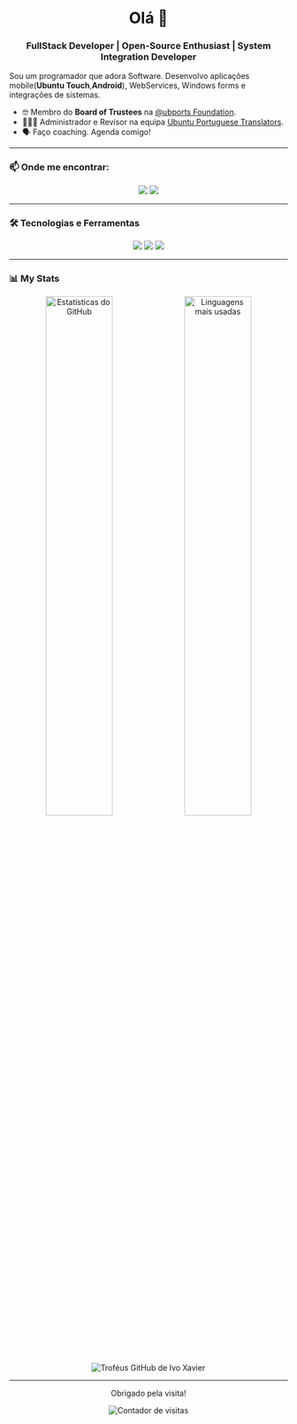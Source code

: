<div align="center">
  
# Olá 👋

### FullStack Developer | Open-Source Enthusiast | System Integration Developer

</div>

Sou um programador que adora Software. Desenvolvo aplicações mobile(**Ubuntu Touch**,**Android**), WebServices, Windows forms e integrações de sistemas.

- 🤓 Membro do **Board of Trustees** na [@ubports Foundation](https://ubports.com/).
- 🧙🏼‍♂️ Administrador e Revisor na equipa [Ubuntu Portuguese Translators](https://launchpad.net/~ivoxavier).
- 🗣️ Faço coaching. Agenda comigo!

---

### 📫 Onde me encontrar:
<p align="center">
  <a href="mailto:ivofernandes12@gmail.com"><img src="https://img.shields.io/badge/Gmail-D14836?style=for-the-badge&logo=gmail&logoColor=white" /></a>
  <a href="https://x.com/ixsvf"><img src="https://img.shields.io/badge/Twitter-1DA1F2?style=for-the-badge&logo=twitter&logoColor=white" /></a>
</p>

---

### 🛠️ Tecnologias e Ferramentas

<p align="center">
  <img src="https://img.shields.io/badge/Visual_Studio_Code-0078D4?style=for-the-badge&logo=visual%20studio%20code&logoColor=white"/>
  <img src="https://img.shields.io/badge/Ubuntu-E95420?style=for-the-badge&logo=ubuntu&logoColor=white"/>
  <img src="https://img.shields.io/badge/GitHub-100000?style=for-the-badge&logo=github&logoColor=white"/>
  </p>

---

### 📊 My Stats

<p align="center">
  <img src="https://github-readme-stats.vercel.app/api?username=ivoxavier&show_icons=true&theme=dark&include_all_commits=true&count_private=true" alt="Estatísticas do GitHub" width="49%"/>
  <img src="https://github-readme-stats.vercel.app/api/top-langs/?username=ivoxavier&layout=compact&theme=dark&langs_count=8" alt="Linguagens mais usadas" width="49%" />
</p>
<p align="center">
  <img src="https://github-profile-trophy.vercel.app/?username=ivoxavier&theme=darkhub&column=7" alt="Troféus GitHub de Ivo Xavier" />
</p>

---

<div align="center">
  <p>Obrigado pela visita!</p>
  <img src="https://gpvc.arturio.dev/ivoxavier" alt="Contador de visitas">
</div>
